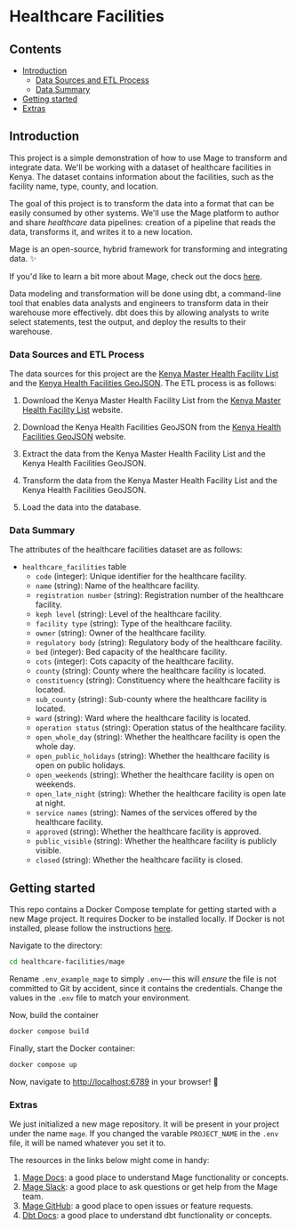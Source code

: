 # Healthcare Facilities

## Contents

- [Introduction](#introduction)
  - [Data Sources and ETL Process](#data-sources-and-etl-process)
  - [Data Summary](#data-summary)
- [Getting started](#getting-started)
- [Extras](#extras)

## Introduction

This project is a simple demonstration of how to use Mage to transform and integrate data. We'll be working with a dataset of healthcare facilities in Kenya. The dataset contains information about the facilities, such as the facility name, type, county, and location.

The goal of this project is to transform the data into a format that can be easily consumed by other systems. We'll use the Mage platform to author and share _healthcare_ data pipelines: creation of a pipeline that reads the data, transforms it, and writes it to a new location.

Mage is an open-source, hybrid framework for transforming and integrating data. ✨

If you'd like to learn a bit more about Mage, check out the docs [here](https://docs.mage.ai/introduction/overview).

Data modeling and transformation will be done using dbt, a command-line tool that enables data analysts and engineers to transform data in their warehouse more effectively. dbt does this by allowing analysts to write select statements, test the output, and deploy the results to their warehouse.

### Data Sources and ETL Process  

The data sources for this project are the [Kenya Master Health Facility List](https://kmhfr.health.go.ke/public/facilities) and the [Kenya Health Facilities GeoJSON](https://data.humdata.org/dataset/kenya-health-facilities).
The ETL process is as follows:

1. Download the Kenya Master Health Facility List from the [Kenya Master Health Facility List](https://kmhfr.health.go.ke/public/facilities) website.

2. Download the Kenya Health Facilities GeoJSON from the [Kenya Health Facilities GeoJSON](https://data.humdata.org/dataset/kenya-health-facilities) website.

3. Extract the data from the Kenya Master Health Facility List and the Kenya Health Facilities GeoJSON.

4. Transform the data from the Kenya Master Health Facility List and the Kenya Health Facilities GeoJSON.

5. Load the data into the database.

### Data Summary

The attributes of the healthcare facilities dataset are as follows:

- `healthcare_facilities` table
  - `code` (integer): Unique identifier for the healthcare facility.
  - `name` (string): Name of the healthcare facility.
  - `registration number` (string): Registration number of the healthcare facility.
  - `keph level` (string): Level of the healthcare facility.
  - `facility type` (string): Type of the healthcare facility.
  - `owner` (string): Owner of the healthcare facility.
  - `regulatory body` (string): Regulatory body of the healthcare facility.
  - `bed` (integer): Bed capacity of the healthcare facility.
  - `cots` (integer): Cots capacity of the healthcare facility.
  - `county` (string): County where the healthcare facility is located.
  - `constituency` (string): Constituency where the healthcare facility is located.
  - `sub_county` (string): Sub-county where the healthcare facility is located.
  - `ward` (string): Ward where the healthcare facility is located.
  - `operation status` (string): Operation status of the healthcare facility.
  - `open_whole_day` (string): Whether the healthcare facility is open the whole day.
  - `open_public_holidays` (string): Whether the healthcare facility is open on public holidays.
  - `open_weekends` (string): Whether the healthcare facility is open on weekends.
  - `open_late_night` (string): Whether the healthcare facility is open late at night.
  - `service names` (string): Names of the services offered by the healthcare facility.
  - `approved` (string): Whether the healthcare facility is approved.
  - `public_visible` (string): Whether the healthcare facility is publicly visible.
  - `closed` (string): Whether the healthcare facility is closed.

## Getting started

This repo contains a Docker Compose template for getting started with a new Mage project. It requires Docker to be installed locally. If Docker is not installed, please follow the instructions [here](https://docs.docker.com/get-docker/).

Navigate to the directory:

```bash
cd healthcare-facilities/mage
```

Rename `.env_example_mage` to simply `.env`— this will _ensure_ the file is not committed to Git by accident, since it contains the credentials. Change the values in the `.env` file to match your environment.

Now, build the container

```bash
docker compose build
```

Finally, start the Docker container:

```bash
docker compose up
```

Now, navigate to <http://localhost:6789> in your browser! 🚀

### Extras

We just initialized a new mage repository. It will be present in your project under the name `mage`. If you changed the varable `PROJECT_NAME` in the `.env` file, it will be named whatever you set it to.

The resources in the links below might come in handy:

1. [Mage Docs](https://docs.mage.ai/introduction/overview): a good place to understand Mage functionality or concepts.
2. [Mage Slack](https://www.mage.ai/chat): a good place to ask questions or get help from the Mage team.
3. [Mage GitHub](https://github.com/mage-ai/mage-ai): a good place to open issues or feature requests.
4. [Dbt Docs](https://docs.getdbt.com/docs/introduction): a good place to understand dbt functionality or concepts.
